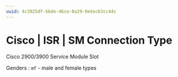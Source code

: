 ```yaml
---
uuid: 4c3025df-bbde-46ce-8a29-9e4ac63cc44c
---
```

# Cisco | ISR | SM Connection Type

Cisco 2900/3900 Service Module Slot

Genders
: `mf` - male and female types
